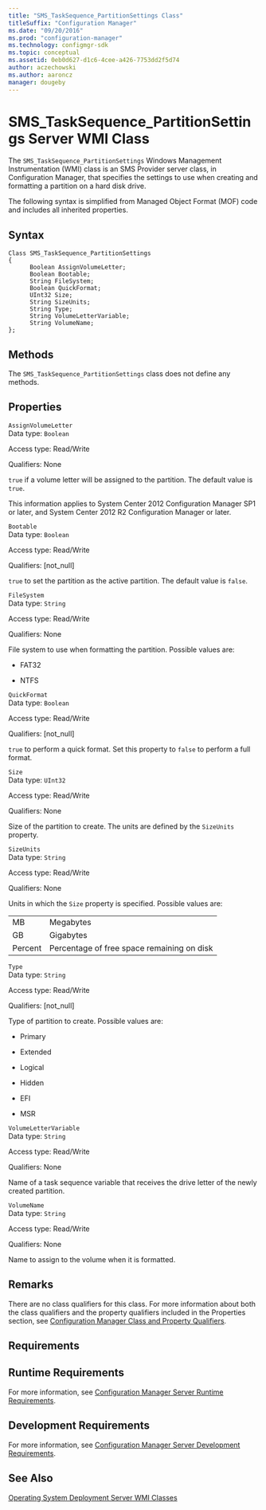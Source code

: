 ```yaml
---
title: "SMS_TaskSequence_PartitionSettings Class"
titleSuffix: "Configuration Manager"
ms.date: "09/20/2016"
ms.prod: "configuration-manager"
ms.technology: configmgr-sdk
ms.topic: conceptual
ms.assetid: 0eb0d627-d1c6-4cee-a426-7753dd2f5d74
author: aczechowski
ms.author: aaroncz
manager: dougeby
---
```

# SMS_TaskSequence_PartitionSettings Server WMI Class
The `SMS_TaskSequence_PartitionSettings` Windows Management Instrumentation (WMI) class is an SMS Provider server class, in Configuration Manager, that specifies the settings to use when creating and formatting a partition on a hard disk drive.  

 The following syntax is simplified from Managed Object Format (MOF) code and includes all inherited properties.  

## Syntax  

```  
Class SMS_TaskSequence_PartitionSettings  
{  
      Boolean AssignVolumeLetter;  
      Boolean Bootable;  
      String FileSystem;  
      Boolean QuickFormat;  
      UInt32 Size;  
      String SizeUnits;  
      String Type;  
      String VolumeLetterVariable;  
      String VolumeName;  
};  
```  

## Methods  
 The `SMS_TaskSequence_PartitionSettings` class does not define any methods.  

## Properties  
 `AssignVolumeLetter`  
 Data type: `Boolean`  

 Access type: Read/Write  

 Qualifiers: None  

 `true` if a volume letter will be assigned to the partition. The default value is `true`.  

 This information applies to System Center 2012 Configuration Manager SP1 or later, and System Center 2012 R2 Configuration Manager or later.  

 `Bootable`  
 Data type: `Boolean`  

 Access type: Read/Write  

 Qualifiers: [not_null]  

 `true` to set the partition as the active partition. The default value is `false`.  

 `FileSystem`  
 Data type: `String`  

 Access type: Read/Write  

 Qualifiers: None  

 File system to use when formatting the partition. Possible values are:  

-   FAT32  

-   NTFS  

 `QuickFormat`  
 Data type: `Boolean`  

 Access type: Read/Write  

 Qualifiers: [not_null]  

 `true` to perform a quick format. Set this property to `false` to perform a full format.  

 `Size`  
 Data type: `UInt32`  

 Access type: Read/Write  

 Qualifiers: None  

 Size of the partition to create. The units are defined by the `SizeUnits` property.  

 `SizeUnits`  
 Data type: `String`  

 Access type: Read/Write  

 Qualifiers: None  

 Units in which the `Size` property is specified. Possible values are:  

|||  
|-|-|  
|MB|Megabytes|  
|GB|Gigabytes|  
|Percent|Percentage of free space remaining on disk|  

 `Type`  
 Data type: `String`  

 Access type: Read/Write  

 Qualifiers: [not_null]  

 Type of partition to create. Possible values are:  

-   Primary  

-   Extended  

-   Logical  

-   Hidden  

-   EFI  

-   MSR  

 `VolumeLetterVariable`  
 Data type: `String`  

 Access type: Read/Write  

 Qualifiers: None  

 Name of a task sequence variable that receives the drive letter of the newly created partition.  

 `VolumeName`  
 Data type: `String`  

 Access type: Read/Write  

 Qualifiers: None  

 Name to assign to the volume when it is formatted.  

## Remarks  
 There are no class qualifiers for this class. For more information about both the class qualifiers and the property qualifiers included in the Properties section, see [Configuration Manager Class and Property Qualifiers](../../../develop/reference/misc/class-and-property-qualifiers.md).  

## Requirements  

## Runtime Requirements  
 For more information, see [Configuration Manager Server Runtime Requirements](../../../develop/core/reqs/server-runtime-requirements.md).  

## Development Requirements  
 For more information, see [Configuration Manager Server Development Requirements](../../../develop/core/reqs/server-development-requirements.md).  

## See Also  
 [Operating System Deployment Server WMI Classes](../../../develop/reference/osd/operating-system-deployment-server-wmi-classes.md)
